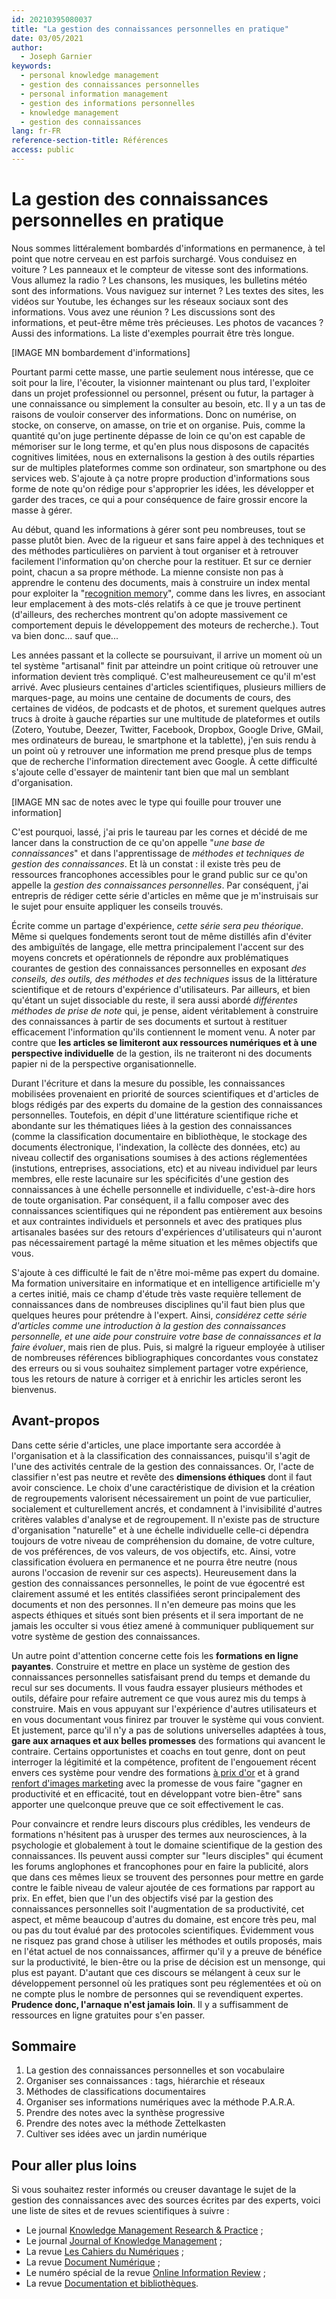 ```yaml
---
id: 20210395080037
title: "La gestion des connaissances personnelles en pratique"
date: 03/05/2021
author:
  - Joseph Garnier
keywords:
  - personal knowledge management
  - gestion des connaissances personnelles
  - personal information management
  - gestion des informations personnelles
  - knowledge management
  - gestion des connaissances
lang: fr-FR
reference-section-title: Références
access: public
---
```


# La gestion des connaissances personnelles en pratique

Nous sommes littéralement bombardés d'informations en permanence, à tel point que notre cerveau en est parfois surchargé. Vous conduisez en voiture ? Les panneaux et le compteur de vitesse sont des informations. Vous allumez la radio ? Les chansons, les musiques, les bulletins météo sont des informations. Vous naviguez sur internet ? Les textes des sites, les vidéos sur Youtube, les échanges sur les réseaux sociaux sont des informations. Vous avez une réunion ? Les discussions sont des informations, et peut-être même très précieuses. Les photos de vacances ? Aussi des informations. La liste d'exemples pourrait être très longue.

[IMAGE MN bombardement d'informations]

Pourtant parmi cette masse, une partie seulement nous intéresse, que ce soit pour la lire, l'écouter, la visionner maintenant ou plus tard, l'exploiter dans un projet professionnel ou personnel, présent ou futur, la partager à une connaissance ou simplement la consulter au besoin, etc. Il y a un tas de raisons de vouloir conserver des informations. Donc on numérise, on stocke, on conserve, on amasse, on trie et on organise. Puis, comme la quantité qu'on juge pertinente dépasse de loin ce qu'on est capable de mémoriser sur le long terme, et qu'en plus nous disposons de capacités cognitives limitées, nous en externalisons la gestion à des outils réparties sur de multiples plateformes comme son ordinateur, son smartphone ou des services web. S'ajoute à ça notre propre production d'informations sous forme de note qu'on rédige pour s'approprier les idées, les développer et garder des traces, ce qui a pour conséquence de faire grossir encore la masse à gérer.

Au début, quand les informations à gérer sont peu nombreuses, tout se passe plutôt bien. Avec de la rigueur et sans faire appel à des techniques et des méthodes particulières on parvient à tout organiser et à retrouver facilement l'information qu'on cherche pour la restituer. Et sur ce dernier point, chacun a sa propre méthode. La mienne consiste non pas à apprendre le contenu des documents, mais à construire un index mental pour exploiter la "[recognition memory](https://en.wikipedia.org/wiki/Recognition_memory)", comme dans les livres, en associant leur emplacement à des mots-clés relatifs à ce que je trouve pertinent (d'ailleurs, des recherches montrent qu'on adopte massivement ce comportement depuis le développement des moteurs de recherche.). Tout va bien donc... sauf que...

Les années passant et la collecte se poursuivant, il arrive un moment où un tel système "artisanal" finit par atteindre un point critique où retrouver une information devient très compliqué. C'est malheureusement ce qu'il m'est arrivé. Avec plusieurs centaines d'articles scientifiques, plusieurs milliers de marques-page, au moins une centaine de documents de cours, des certaines de vidéos, de podcasts et de photos, et surement quelques autres trucs à droite à gauche réparties sur une multitude de plateformes et outils (Zotero, Youtube, Deezer, Twitter, Facebook, Dropbox, Google Drive, GMail, mes ordinateurs de bureau, le smartphone et la tablette), j'en suis rendu à un point où y retrouver une information me prend presque plus de temps que de recherche l'information directement avec Google. À cette difficulté s'ajoute celle d'essayer de maintenir tant bien que mal un semblant d'organisation.

[IMAGE MN sac de notes avec le type qui fouille pour trouver une information]

C'est pourquoi, lassé, j'ai pris le taureau par les cornes et décidé de me lancer dans la construction de ce qu'on appelle "*une base de connaissances*" et dans l'apprentissage de *méthodes et techniques de gestion des connaissances*. Et là un constat : il existe très peu de ressources francophones accessibles pour le grand public sur ce qu'on appelle la *gestion des connaissances personnelles*. Par conséquent, j'ai entrepris de rédiger cette série d'articles en même que je m'instruisais sur le sujet pour ensuite appliquer les conseils trouvés.

Écrite comme un partage d'expérience, *cette série sera peu théorique*. Même si quelques fondements seront tout de même distillés afin d'éviter des ambiguïtés de langage, elle mettra principalement l'accent sur des moyens concrets et opérationnels de répondre aux problématiques courantes de gestion des connaissances personnelles en exposant *des conseils, des outils, des méthodes et des techniques* issus de la littérature scientifique et de retours d'expérience d'utilisateurs. Par ailleurs, et bien qu'étant un sujet dissociable du reste, il sera aussi abordé *différentes méthodes de prise de note* qui, je pense, aident véritablement à construire des connaissances à partir de ses documents et surtout à restituer efficacement l'information qu'ils contiennent le moment venu. A noter par contre que **les articles se limiteront aux ressources numériques et à une perspective individuelle** de la gestion, ils ne traiteront ni des documents papier ni de la perspective organisationnelle.

Durant l'écriture et dans la mesure du possible, les connaissances mobilisées provenaient en priorité de sources scientifiques et d'articles de blogs rédigés par des experts du domaine de la gestion des connaissances personnelles. Toutefois, en dépit d'une littérature scientifique riche et abondante sur les thématiques liées à la gestion des connaissances (comme la classification documentaire en bibliothèque, le stockage des documents électronique, l'indexation, la collècte des données, etc) au niveau collectif des organisations soumises à des actions réglementées (instutions, entreprises, associations, etc) et au niveau individuel par leurs membres, elle reste lacunaire sur les spécificités d'une gestion des connaissances à une échelle personnelle et individuelle, c'est-à-dire hors de toute organisation. Par conséquent, il a fallu composer avec des connaissances scientifiques qui ne répondent pas entièrement aux besoins et aux contraintes individuels et personnels et avec des pratiques plus artisanales basées sur des retours d'expériences d'utilisateurs qui n'auront pas nécessairement partagé la même situation et les mêmes objectifs que vous.

S'ajoute à ces difficulté le fait de n'être moi-même pas expert du domaine. Ma formation universitaire en informatique et en intelligence artificielle m'y a certes initié, mais ce champ d'étude très vaste requière tellement de connaissances dans de nombreuses disciplines qu'il faut bien plus que quelques heures pour prétendre à l'expert. Ainsi, *considérez cette série d'articles comme une introduction à la gestion des connaissances personnelle, et une aide pour construire votre base de connaissances et la faire évoluer*, mais rien de plus. Puis, si malgré la rigueur employée à utiliser de nombreuses références bibliographiques concordantes vous constatez des erreurs ou si vous souhaitez simplement partager votre expérience, tous les retours de nature à corriger et à enrichir les articles seront les bienvenus.

## Avant-propos

Dans cette série d'articles, une place importante sera accordée à l'organisation et à la classification des connaissances, puisqu'il s'agit de l'une des activités centrale de la gestion des connaissances. Or, l'acte de classifier n'est pas neutre et revête des **dimensions éthiques** dont il faut avoir conscience. Le choix d'une caractéristique de division et la création de regroupements valorisent nécessairement un point de vue particulier, socialement et culturellement ancrés, et condamnent à l'invisibilité d'autres critères valables d'analyse et de regroupement. Il n'existe pas de structure d'organisation "naturelle" et à une échelle individuelle celle-ci dépendra toujours de votre niveau de compréhension du domaine, de votre culture, de vos préférences, de vos valeurs, de vos objectifs, etc. Ainsi, votre classification évoluera en permanence et ne pourra être neutre (nous aurons l'occasion de revenir sur ces aspects). Heureusement dans la gestion des connaissances personnelles, le point de vue égocentré est clairement assumé et les entités classifiées seront principalement des documents et non des personnes. Il n'en demeure pas moins que les aspects éthiques et situés sont bien présents et il sera important de ne jamais les occulter si vous étiez amené à communiquer publiquement sur votre système de gestion des connaissances.

Un autre point d'attention concerne cette fois les **formations en ligne payantes**. Construire et mettre en place un système de gestion des connaissances personnelles satisfaisant prend du temps et demande du recul sur ses documents. Il vous faudra essayer plusieurs méthodes et outils, défaire pour refaire autrement ce que vous aurez mis du temps à construire. Mais en vous appuyant sur l'expérience d'autres utilisateurs et en vous documentant vous finirez par trouver le système qui vous convient. Et justement, parce qu'il n'y a pas de solutions universelles adaptées à tous, **gare aux arnaques et aux belles promesses** des formations qui avancent le contraire. Certains opportunistes et coachs en tout genre, dont on peut interroger la légitimité et la compétence, profitent de l'engouement récent envers ces système pour vendre des formations [à prix d'or](https://www.buildingasecondbrain.com/) et à grand [renfort d'images marketing](https://maggieappleton.com/basb) avec la promesse de vous faire "gagner en productivité et en efficacité, tout en développant votre bien-être" sans apporter une quelconque preuve que ce soit effectivement le cas.

Pour convaincre et rendre leurs discours plus crédibles, les vendeurs de formations n'hésitent pas à urusper des termes aux neurosciences, à la psychologie et globalement à tout le domaine scientifique de la gestion des connaissances. Ils peuvent aussi compter sur "leurs disciples" qui écument les forums anglophones et francophones pour en faire la publicité, alors que dans ces mêmes lieux se trouvent des personnes pour mettre en garde contre le faible niveau de valeur ajoutée de ces formations par rapport au prix. En effet, bien que l'un des objectifs visé par la gestion des connaissances personnelles soit l'augmentation de sa productivité, cet aspect, et même beaucoup d'autres du domaine, est encore très peu, mal ou pas du tout évalué par des protocoles scientifiques. Évidemment vous ne risquez pas grand chose à utiliser les méthodes et outils proposés, mais en l'état actuel de nos connaissances, affirmer qu'il y a preuve de bénéfice sur la productivité, le bien-être ou la prise de décision est un mensonge, qui plus est payant. D'autant que ces discours se mélangent à ceux sur le développement personnel où les pratiques sont peu réglementées et où on ne compte plus le nombre de personnes qui se revendiquent expertes. **Prudence donc, l'arnaque n'est jamais loin**. Il y a suffisamment de ressources en ligne gratuites pour s'en passer.

## Sommaire

1. La gestion des connaissances personnelles et son vocabulaire
2. Organiser ses connaissances : tags, hiérarchie et réseaux
3. Méthodes de classifications documentaires
4. Organiser ses informations numériques avec la méthode P.A.R.A.
5. Prendre des notes avec la synthèse progressive
6. Prendre des notes avec la méthode Zettelkasten
7. Cultiver ses idées avec un jardin numérique

## Pour aller plus loins

Si vous souhaitez rester informés ou creuser davantage le sujet de la gestion des connaissances avec des sources écrites par des experts, voici une liste de sites et de revues scientifiques à suivre :

- Le journal [Knowledge Management Research & Practice](https://www.tandfonline.com/toc/tkmr20/current) ;
- Le journal [Journal of Knowledge Management](https://www.emerald.com/insight/publication/issn/1367-3270) ;
- La revue [Les Cahiers du Numériques](https://www.cairn.info/revue-les-cahiers-du-numerique.htm) ;
- La revue [Document Numérique](https://www.cairn.info/revue-document-numerique.htm) ;
- Le numéro spécial de la revue [Online Information Review](https://www.emerald.com/insight/publication/issn/1468-4527/vol/33/iss/2) ;
- La revue [Documentation et bibliothèques](https://www.erudit.org/fr/revues/documentation/).

